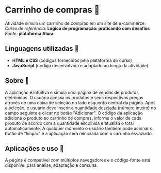 # Carrinho de compras 🛒

Atividade simula um carrinho de compras em um site de e-commerce.
<br>*Curso de referência:*  **Lógica de programação: praticando com desafios**
<br>*Fonte:* **plataforma Alura**

## Linguagens utilizadas 🔎
* **HTML e CSS** (códigos fornecidos pela plataforma do curso)
* **JavaScript** (código desenvolvido e adaptado ao longo da atividade)

## Sobre 🤖
A aplicação é intuitiva e simula uma página de vendas de produtos eletrônicos. O usuário acessa os produtos e seus respectivos preços através de uma caixa de seleção no lado esquerdo central da página. Após a seleção, o usuário deve inserir a quantidade desejada (número inteiro) no campo seguinte e clicar no botão "Adicionar". O código da aplicação adiciona o produto ao carrinho de compras, informa o valor de cada produto de acordo com a quantidade escolhida e atualiza o total automaticamente. A qualquer momento o usuário também pode acionar o botão de "limpar" e a aplicação será reiniciada com o carrinho esvaziado.  

##  Aplicações e uso 📝
A página é compatível com múltiplos navegadores e o código-fonte está disponível para análise, adaptação e consulta.



